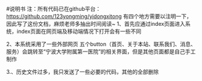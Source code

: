 #说明书
注：所有代码已在github平台：https://github.com/123yongming/yidongxitong
有四个地方需要以注明一下，因此写了这份文档，麻烦老师多抽出时间阅读~
1、首先应通过index页面进入系统，index页面在网页端及移动端情况下打开会有一些不同

2、本系统采用了一些外部网页
五个button（首页、关于本站、联系我们、消息、服务）会跳转至“宁波大学附属第一医院”的相关界面，但是其他页面都是自己手工制作

3.、历史文件过多，我只发送了一些必要的代码，其他的全部删除
